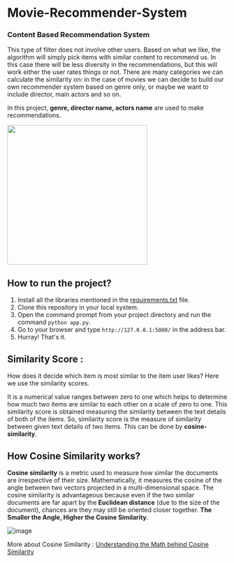 # Movie-Recommender-System
<h3> Content Based Recommendation System</h3>
   <p>
   This type of filter does not involve other users. Based on what we like, the algorithm will simply pick items with similar content to recommend us. In this case there will be less diversity in the recommendations, but this will work either the user rates things or not. There are many categories we can calculate the similarity on: in the case of movies we can decide to build our own recommender system based on genre only, or maybe we want to include director, main actors and so on. 
   
   In this project, <b>genre, director name, actors name</b> are used to make recommendations.<br>
   </p>
   
<img src="https://raw.githubusercontent.com/rohan-sarkarr/Movie-Recommender-System/main/static/images/cbfimg.png?" height ="320">

## How to run the project?

1. Install all the libraries mentioned in the [requirements.txt](https://github.com/rohan-sarkarr/Movie-Recommender-System/main/requirements.txt) file.
2. Clone this repository in your local system.
3. Open the command prompt from your project directory and run the command `python app.py`.
4. Go to your browser and type `http://127.0.0.1:5000/` in the address bar.
5. Hurray! That's it.

## Similarity Score : 

   How does it decide which item is most similar to the item user likes? Here we use the similarity scores.
   
   It is a numerical value ranges between zero to one which helps to determine how much two items are similar to each other on a scale of zero to one. This similarity score is obtained measuring the similarity between the text details of both of the items. So, similarity score is the measure of similarity between given text details of two items. This can be done by <b>cosine-similarity</b>.
   
## How Cosine Similarity works?

  <b>Cosine similarity</b> is a metric used to measure how similar the documents are irrespective of their size. Mathematically, it measures the cosine of the angle between two vectors projected in a multi-dimensional space. The cosine similarity is advantageous because even if the two similar documents are far apart by the <b>Euclidean distance</b> (due to the size of the document), chances are they may still be oriented closer together. <b>The Smaller the Angle, Higher the Cosine Similarity</b>.
  
  ![image](https://user-images.githubusercontent.com/36665975/70401457-a7530680-1a55-11ea-9158-97d4e8515ca4.png)

  
More about Cosine Similarity : [Understanding the Math behind Cosine Similarity](https://www.machinelearningplus.com/nlp/cosine-similarity/)
